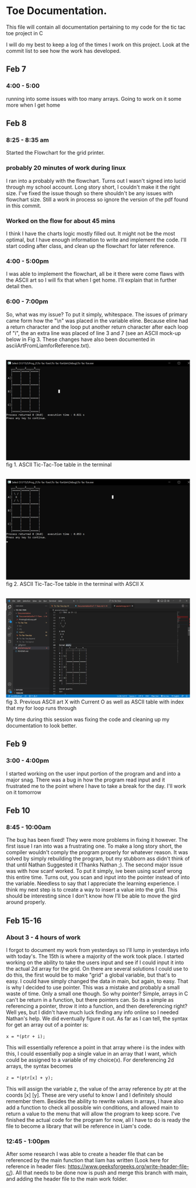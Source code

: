 # Toe Documentation.
This file will contain all documentation pertaining to my code for the tic tac toe project in C

I will do my best to keep a log of the times I work on this project. Look at the commit list to see how the work has developed.
## Feb 7
### 4:00 - 5:00
running into some issues with too many arrays. Going to work on it some more when I get home
## Feb 8
### 8:25 - 8:35 am
Started the Flowchart for the grid printer.
### probably 20 minutes of work during linux
I ran into a probably with the flowchart. Turns out I wasn't signed into lucid through my school account. Long story short, I couldn't make it the right size. I've fixed the issue though so there shouldn't be any issues with flowchart size. Still a work in process so ignore the version of the pdf found in this commit.
### Worked on the flow for about 45 mins
I think I have the charts logic mostly filled out. It might not be the most optimal, but I have enough information to write and implement the code. I'll start coding after class, and clean up the flowchart for later reference.
### 4:00 - 5:00pm
I was able to implement the flowchart, all be it there were come flaws with the ASCII art so I will fix that when I get home. I'll explain that in further detail then.
### 6:00 - 7:00pm
So, what was my issue? To put it simply, whitespace. The issues of primary came form how the "\n" was placed in the variable eline. Because eline had a return character and the loop put another return character after each loop of "i", the an extra line was placed of line 3 and 7 (see an ASCII mock-up below in Fig 3. These changes have also been documented in asciiArtFromLiamforReference.txt). 

</br>![ASCCI_TICTACTOE](ASCCI_TERMINAL.png)
fig 1. ASCII Tic-Tac-Toe table in the terminal

</br>![ASCCI_TICTACTOE](ASCCI_TERMINAL_WITH_X.png)
fig 2. ASCII Tic-Tac-Toe table in the terminal with ASCII X

</br>![ASCCI_TICTACTOE](OLD_ASCCI.png)
fig 3. Previous ASCII art X with Current O as well as ASCII table with index that my for loop runs through

My time during this session was fixing the code and cleaning up my documentation to look better.
## Feb 9
### 3:00 - 4:00pm
I started working on the user input portion of the program and and into a major snag. There was a bug in how the program read input and it frustrated me to the point where I have to take a break for the day. I'll work on it tomorrow
## Feb 10
### 8:45 - 10:00am
The bug has been fixed! They were more problems in fixing it however. The first issue I ran into was a frustrating one. To make a long story short, the compiler wouldn't comply the program properly for whatever reason. It was solved by simply rebuilding the program, but my stubborn ass didn't think of that until Nathan Suggested it (Thanks Nathan ;). The second major issue was with how scanf worked. To put it simply, ive been using scanf wrong this entire time. Turns out, you scan and input into the pointer instead of into the variable. Needless to say that I appreciate the  learning experience. I think my next step is to create a way to insert a value into the grid. This should be interesting since I don't know how I'll be able to move the gird around properly.
## Feb 15-16
### About 3 - 4 hours of work
I forgot to document my work from yesterdays so I'll lump in yesterdays info with today's. The 15th is where a majority of the work took place. I started working on the ability to take the users input and see if I could input it into the actual 2d array for the grid. On there are several solutions I could use to do this, the first would be to make "grid" a global variable, but that's to easy. I could have simply changed the data in main, but again, to easy. That is why I decided to use pointer. This was a mistake and probably a small waste of time. Only a small one though. So why pointer? Simple, arrays in C can't be return in a function, but there pointers can. So its a simple as referencing a pointer, throw it into a function, and then dereferencing right? Well yes, but I didn't have much luck finding any info online so I needed Nathan's help. We did eventually figure it out. As far as I can tell, the syntax for get an array out of a pointer is:

`x = *(ptr + i);`

This will essentially reference a point in that array where i is the index with this, I could essentially pop a single value in an array that I want, which could be assigned to a variable of my choice(x). For dereferencing 2d arrays, the syntax becomes

`z = *(ptr[x] + y);`

This will assign the variable z, the value of the array reference by ptr at the coords [x] [y]. These are very useful to know I and I definitely should remember them. Besides the ability to rewrite values in arrays, I have also add a function to check all possible win conditions, and allowed main to return a value to the menu that will allow the program to keep score. I've finished the actual code for the program for now, all I have to do is ready the file to become a library that will be reference in Liam's code.
### 12:45 - 1:00pm
After some research I was able to create a header file that can be referenced by the main function that liam has written (Look here for reference in header files: https://www.geeksforgeeks.org/write-header-file-c/). All that needs to be done now is push and merge this branch with main, and adding the header file to the main work folder.